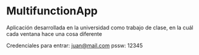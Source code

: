 # MultifunctionApp
Aplicación desarrollada en la universidad como trabajo de clase, en la cuál cada ventana hace una cosa diferente

Credenciales para entrar: juan@mail.com pssw: 12345

